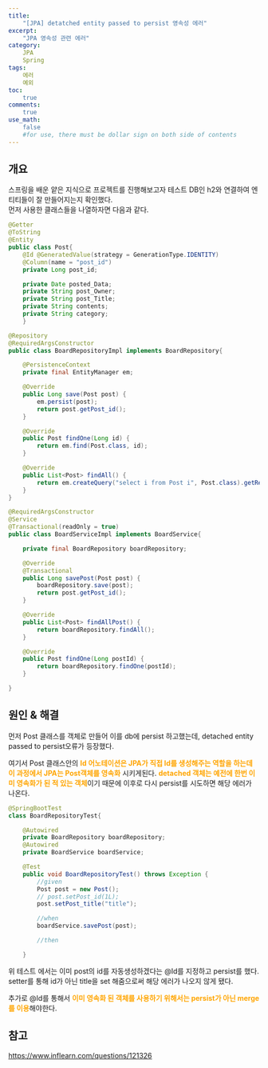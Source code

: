 ```yaml
---
title: 
    "[JPA] detatched entity passed to persist 영속성 에러"
excerpt: 
    "JPA 영속성 관련 에러"
category: 
    JPA
    Spring
tags: 
    에러
    예외
toc: 
    true
comments: 
    true
use_math: 
    false
    #for use, there must be dollar sign on both side of contents
---
```


<style type = 'text/css'>
    .o{
    font-weight: bold;
    color:orange;
    }
</style>

## 개요  
스프링을 배운 얕은 지식으로 프로젝트를 진행해보고자 테스트 DB인 h2와 연결하여 엔티티들이 잘 만들어지는지 확인했다.  
먼저 사용한 클래스들을 나열하자면 다음과 같다.

```java  
@Getter
@ToString
@Entity
public class Post{
    @Id @GeneratedValue(strategy = GenerationType.IDENTITY)
    @Column(name = "post_id")
    private Long post_id;

    private Date posted_Data;
    private String post_Owner;
    private String post_Title;
    private String contents;
    private String category;
    }
```
```java
@Repository
@RequiredArgsConstructor
public class BoardRepositoryImpl implements BoardRepository{

    @PersistenceContext
    private final EntityManager em;

    @Override
    public Long save(Post post) {
        em.persist(post);
        return post.getPost_id();
    }

    @Override
    public Post findOne(Long id) {
        return em.find(Post.class, id);
    }

    @Override
    public List<Post> findAll() {
        return em.createQuery("select i from Post i", Post.class).getResultList();
    }
}
```  
```java
@RequiredArgsConstructor
@Service
@Transactional(readOnly = true)
public class BoardServiceImpl implements BoardService{

    private final BoardRepository boardRepository;

    @Override
    @Transactional
    public Long savePost(Post post) {
        boardRepository.save(post);
        return post.getPost_id();
    }

    @Override
    public List<Post> findAllPost() {
        return boardRepository.findAll();
    }

    @Override
    public Post findOne(Long postId) {
        return boardRepository.findOne(postId);
    }

}
```  
## 원인 & 해결
먼저 Post 클래스를 객체로 만들어 이를 db에 persist 하고했는데, detached entity passed to persist오류가 등장했다.  

여기서 Post 클래스안의 <span class = "o"> Id 어노테이션은 JPA가 직접 Id를 생성해주는 역할을 하는데 이 과정에서 JPA는 Post객체를 영속화</span> 시키게된다. <span class = "o"> detached 객체는 예전에 한번 이미 영속화가 된 적 있는 객체</span>이기 때문에 이후로 다시 persist를 시도하면 해당 에러가 나온다.  


```java
@SpringBootTest
class BoardRepositoryTest{

    @Autowired
    private BoardRepository boardRepository;
    @Autowired
    private BoardService boardService;

    @Test
    public void BoardRepositoryTest() throws Exception {
        //given
        Post post = new Post();
        // post.setPost_id(1L);
        post.setPost_title("title");

        //when
        boardService.savePost(post);

        //then

    }
```
위 테스트 에서는 이미 post의 id를 자동생성하겠다는 @Id를 지정하고 persist를 했다. setter를 통해 id가 아닌 title을 set 해줌으로써 해당 에러가 나오지 않게 됐다.
  
추가로 @Id를 통해서 <span class = "o"> 이미 영속화 된 객체를 사용하기 위해서는 persist가 아닌 merge를 이용</span>해야한다.

## 참고
<a href = "https://www.inflearn.com/questions/121326">
https://www.inflearn.com/questions/121326
</a>
